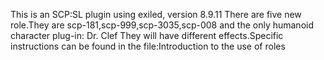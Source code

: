 This is an SCP:SL plugin using exiled, version 8.9.11
There are five new role.They are scp-181,scp-999,scp-3035,scp-008 and the only humanoid character plug-in: Dr. Clef
They will have different effects.Specific instructions can be found in the file:Introduction to the use of roles
